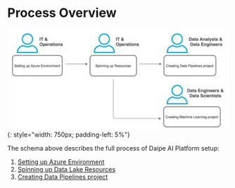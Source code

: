 # Process Overview

![](images/process_overview.png){: style="width: 750px; padding-left: 5%"}

The schema above describes the full process of Daipe AI Platform setup:

1. [Setting up Azure Environment](azure-setup.md) 
2. [Spinning up Data Lake Resources](datalake-resources-setup.md)
3. [Creating Data Pipelines project](data-pipelines-project-setup.md)

